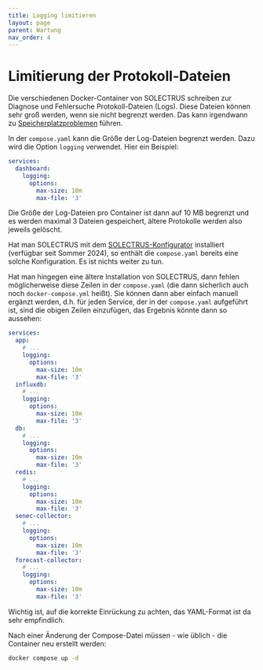 ```yaml
---
title: Logging limitieren
layout: page
parent: Wartung
nav_order: 4
---
```


# Limitierung der Protokoll-Dateien

Die verschiedenen Docker-Container von SOLECTRUS schreiben zur Diagnose und Fehlersuche Protokoll-Dateien (Logs). Diese Dateien können sehr groß werden, wenn sie nicht begrenzt werden. Das kann irgendwann zu [Speicherplatzproblemen](https://github.com/orgs/solectrus/discussions/3748) führen.

In der `compose.yaml` kann die Größe der Log-Dateien begrenzt werden. Dazu wird die Option `logging` verwendet. Hier ein Beispiel:

```yaml
services:
  dashboard:
    logging:
      options:
        max-size: 10m
        max-file: '3'
```

Die Größe der Log-Dateien pro Container ist dann auf 10 MB begrenzt und es werden maximal 3 Dateien gespeichert, ältere Protokolle werden also jeweils gelöscht.

Hat man SOLECTRUS mit dem [SOLECTRUS-Konfigurator](https://configurator.solectrus.de/) installiert (verfügbar seit Sommer 2024), so enthält die `compose.yaml` bereits eine solche Konfiguration. Es ist nichts weiter zu tun.

Hat man hingegen eine ältere Installation von SOLECTRUS, dann fehlen möglicherweise diese Zeilen in der `compose.yaml` (die dann sicherlich auch noch `docker-compose.yml` heißt). Sie können dann aber einfach manuell ergänzt werden, d.h. für jeden Service, der in der `compose.yaml` aufgeführt ist, sind die obigen Zeilen einzufügen, das Ergebnis könnte dann so aussehen:

```yaml
services:
  app:
    # ...
    logging:
      options:
        max-size: 10m
        max-file: '3'
  influxdb:
    # ...
    logging:
      options:
        max-size: 10m
        max-file: '3'
  db:
    # ...
    logging:
      options:
        max-size: 10m
        max-file: '3'
  redis:
    # ...
    logging:
      options:
        max-size: 10m
        max-file: '3'
  senec-collector:
    # ...
    logging:
      options:
        max-size: 10m
        max-file: '3'
  forecast-collector:
    # ...
    logging:
      options:
        max-size: 10m
        max-file: '3'
```

Wichtig ist, auf die korrekte Einrückung zu achten, das YAML-Format ist da sehr empfindlich.

Nach einer Änderung der Compose-Datei müssen - wie üblich - die Container neu erstellt werden:

```bash
docker compose up -d
```
